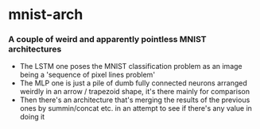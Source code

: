 # mnist-arch
### A couple of weird and apparently pointless MNIST architectures

 * The LSTM one poses the MNIST classification problem as an image being a 'sequence of pixel lines problem'
 * The MLP one is just a pile of dumb fully connected neurons arranged weirdly in an arrow / trapezoid shape, it's there mainly for comparison
 * Then there's an architecture that's merging the results of the previous ones by summin/concat etc. in an attempt to see if there's any value in doing it
 
